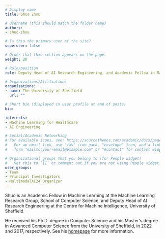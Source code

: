 ```yaml
---
# Display name
title: Shuo Zhou

# Username (this should match the folder name)
authors:
- shuo-zhou

# Is this the primary user of the site?
superuser: false

# Order that this section appears on the page.
weight: 20

# Role/position
role: Deputy Head of AI Research Engineering, and Academic Fellow in Machine Learning

# Organizations/Affiliations
organizations:
- name: The University of Sheffield
  url: ""

# Short bio (displayed in user profile at end of posts)
bio: 

interests:
- Machine Learning for Healthcare
- AI Engineering

# Social/Academic Networking
# For available icons, see: https://sourcethemes.com/academic/docs/page-builder/#icons
#   For an email link, use "fas" icon pack, "envelope" icon, and a link in the
#   form "mailto:your-email@example.com" or "#contact" for contact widget.

# Organizational groups that you belong to (for People widget)
#   Set this to `[]` or comment out if you are not using People widget.
user_groups:
- Team
- Principal Investigators
- MultimodalAI24 Organizer
---
```


Shuo is an Academic Fellow in Machine Learning at the Machine Learning Research Group, School of Computer Science, and Deputy Head of AI Research Engineering at the Centre for Machine Intelligence, University of Sheffield. 

He received his Ph.D. degree in Computer Science and his Master's degree in Advanced Computer Science from the University of Sheffield, in 2022 and 2017, respectively. See his [homepage](https://shuo-zhou.github.io/) for more information.
